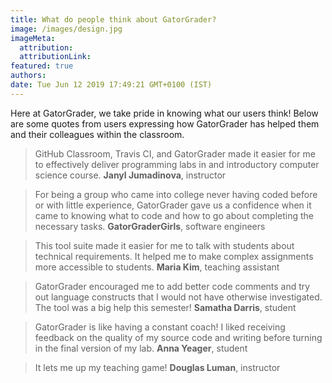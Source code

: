 ```yaml
---
title: What do people think about GatorGrader?
image: /images/design.jpg
imageMeta:
  attribution:
  attributionLink:
featured: true
authors:
date: Tue Jun 12 2019 17:49:21 GMT+0100 (IST)
---
```

Here at GatorGrader, we take pride in knowing what our users think! Below are
some quotes from users expressing how GatorGrader has helped them and their
colleagues within the classroom.

> GitHub Classroom, Travis CI, and GatorGrader made it easier for me to
> effectively deliver programming labs in and introductory computer science
> course. **Janyl Jumadinova**, instructor

<!-- -->
> For being a group who came into college never having coded before or with
> little experience, GatorGrader gave us a confidence when it came to knowing what
> to code and how to go about completing the necessary tasks. **GatorGraderGirls**, software engineers

<!-- -->
> This tool suite made it easier for me to talk with students about technical
> requirements. It helped me to make complex assignments more accessible to
> students. **Maria Kim**, teaching assistant

<!-- -->
> GatorGrader encouraged me to add better code comments and try out language
> constructs that I would not have otherwise investigated. The tool was a big
> help this semester! **Samatha Darris**, student

<!-- -->
> GatorGrader is like having a constant coach! I liked receiving feedback on the
> quality of my source code and writing before turning in the final version of
> my lab. **Anna Yeager**, student

<!-- -->
> It lets me up my teaching game! **Douglas Luman**, instructor
